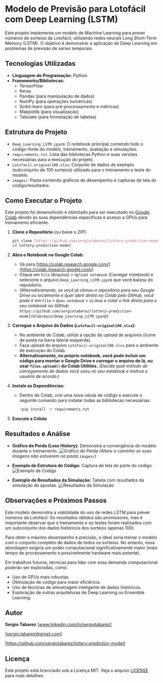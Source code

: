 # Modelo de Previsão para Lotofácil com Deep Learning (LSTM)

Este projeto implementa um modelo de Machine Learning para prever números de sorteios da Lotofácil, utilizando redes neurais Long Short-Term Memory (LSTM). O objetivo é demonstrar a aplicação de Deep Learning em problemas de previsão de séries temporais.

## Tecnologias Utilizadas

* **Linguagem de Programação:** Python
* **Frameworks/Bibliotecas:**
    * TensorFlow
    * Keras
    * Pandas (para manipulação de dados)
    * NumPy (para operações numéricas)
    * Scikit-learn (para pré-processamento e métricas)
    * Matplotlib (para visualização)
    * Tabulate (para formatação de tabelas)

## Estrutura do Projeto

* `Deep_Learning_LSTM.ipynb`: O notebook principal contendo todo o código-fonte do modelo, treinamento, avaliação e simulações.
* `requirements.txt`: Lista das bibliotecas Python e suas versões necessárias para a execução do projeto.
* `Lotofacil-original100.xlsx`: Conjunto de dados de exemplo (subconjunto de 100 sorteios) utilizado para o treinamento e teste do modelo.
* `images/`: Pasta contendo gráficos de desempenho e capturas de tela do código/resultados.

## Como Executar o Projeto

Este projeto foi desenvolvido e otimizado para ser executado no [Google Colab](https://colab.research.google.com/) devido às suas dependências específicas e acesso a GPUs para treinamento eficiente.

1.  **Clone o Repositório** (ou baixe o ZIP):
    ```bash
    git clone [https://github.com/sergiotabarez/lottery-prediction-model.git](https://github.com/sergiotabarez/lottery-prediction-model.git)
    cd lottery-prediction-model
    ```

2.  **Abra o Notebook no Google Colab:**
    * Vá para [https://colab.research.google.com/](https://colab.research.google.com/)
    * Clique em `File` (Arquivo) > `Upload notebook` (Carregar notebook) e selecione o arquivo `Deep_Learning_LSTM.ipynb` que você baixou do repositório.
    * *(Alternativamente, se você já clonou o repositório para seu Google Drive ou localmente e quer abrir direto no Colab pelo GitHub, você pode ir em `File` > `Open notebook` > `GitHub` e colar o link direto para o seu notebook no GitHub: `https://github.com/sergiotabarez/lottery-prediction-model/blob/main/Deep_Learning_LSTM.ipynb`)*

3.  **Carregue o Arquivo de Dados (`Lotofacil-original100.xlsx`):**
    * No ambiente do Colab, utilize a opção de upload de arquivos (ícone de pasta na barra lateral esquerda).
    * Faça upload do arquivo `Lotofacil-original100.xlsx` para o ambiente de execução do Colab.
    * **Alternativamente, no próprio notebook, você pode incluir um código para montar o Google Drive e carregar o arquivo de lá, ou usar `files.upload()` do Colab Utilities.** *(Decida qual método de carregamento de dados você usou no seu notebook e instrua o usuário de acordo.)*

4.  **Instale as Dependências:**
    * Dentro do Colab, crie uma nova célula de código e execute o seguinte comando para instalar todas as bibliotecas necessárias:
        ```python
        !pip install -r requirements.txt
        ```

5.  **Execute a Célula**

## Resultados e Análise

* **Gráfico de Perda (Loss History):** Demonstra a convergência do modelo durante o treinamento.
    ![Gráfico de Perda](images/Histórico_perda.png) 
    *(Altere o caminho se suas imagens não estiverem na pasta `images/`)*

* **Exemplo de Estrutura do Código:** Captura de tela de parte do código.
    ![Exemplo de Código](images/image_a998d4.png)

* **Exemplo de Resultados da Simulação:** Tabela com resultados da simulação de apostas.
    ![Resultados da Simulação](images/image_a994d7.png)

## Observações e Próximos Passos

Este modelo demonstra a viabilidade do uso de redes LSTM para prever números da Lotofácil. Os resultados obtidos são promissores, mas é importante observar que o treinamento e os testes foram realizados com um subconjunto dos dados históricos dos sorteios (apenas 100).

Para obter o máximo desempenho e precisão, o ideal seria treinar o modelo com o conjunto completo de dados de todos os sorteios. No entanto, essa abordagem exigiria um poder computacional significativamente maior (mais tempo de processamento e possivelmente hardware mais potente).

Em trabalhos futuros, técnicas para lidar com essa demanda computacional poderão ser exploradas, como:
* Uso de GPUs mais robustas.
* Otimização de código para maior eficiência.
* Uso de técnicas de amostragem inteligente de dados históricos.
* Exploração de outras arquiteturas de Deep Learning ou Ensemble Learning.

## Autor

**Sergio Tabarez**
[www.linkedin.com/in/sergiotabarez]

[sergio.tabarez@gmail.com]

[https://github.com/sergiotabarez/lottery-prediction-model]

## Licença

Este projeto está licenciado sob a Licença MIT. Veja o arquivo [LICENSE](LICENSE) para mais detalhes.
